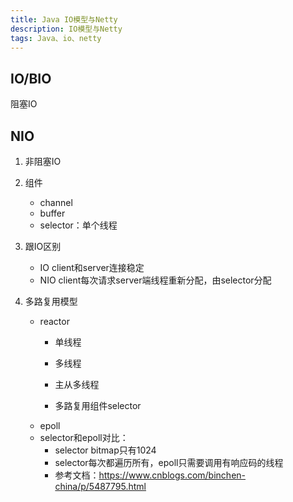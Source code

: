 ```yaml
---
title: Java IO模型与Netty
description: IO模型与Netty
tags: Java、io、netty
---
```


IO/BIO
-
阻塞IO

NIO
-
1. 非阻塞IO
2. 组件
    - channel
    - buffer
    - selector：单个线程
3. 跟IO区别
    - IO client和server连接稳定
    - NIO client每次请求server端线程重新分配，由selector分配

4. 多路复用模型
    - reactor
        - 单线程
        - 多线程
        - 主从多线程
        
        - 多路复用组件selector
    - epoll
    - selector和epoll对比：
        - selector bitmap只有1024
        - selector每次都遍历所有，epoll只需要调用有响应码的线程
        - 参考文档：https://www.cnblogs.com/binchen-china/p/5487795.html